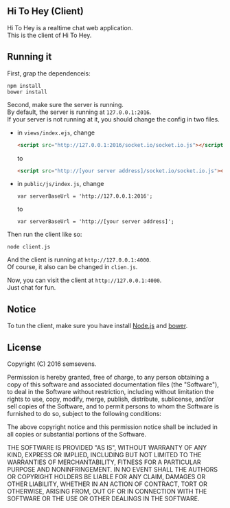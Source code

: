 ## Hi To Hey (Client)
Hi To Hey is a realtime chat web application.  
This is the client of Hi To Hey.

## Running it
First, grap the dependenceis:

```
npm install
bower install
```

Second, make sure the server is running.  
By default, the server is running at `127.0.0.1:2016`.  
If your server is not running at it, you should change the config in two files.  
* in `views/index.ejs`, change

  ``` html
  <script src="http://127.0.0.1:2016/socket.io/socket.io.js"></script>
  ```

  to

  ``` html
  <script src="http://[your server address]/socket.io/socket.io.js"></script>
  ```

* in `public/js/index.js`, change

  ``` javascrip
  var serverBaseUrl = 'http://127.0.0.1:2016';
  ```

  to

  ``` javascrip
  var serverBaseUrl = 'http://[your server address]';
  ```

Then run the client like so:

```
node client.js
```

And the client is running at `http://127.0.0.1:4000`.  
Of course, it also can be changed in `clien.js`.

Now, you can visit the client at `http://127.0.0.1:4000`.  
Just chat for fun.

## Notice
To tun the client, make sure you have install [Node.js](https://nodejs.org/) and [bower](https://bower.io/).

## License
Copyright (C) 2016 semsevens.

Permission is hereby granted, free of charge, to any person obtaining a copy of this software and associated documentation files (the "Software"), to deal in the Software without restriction, including without limitation the rights to use, copy, modify, merge, publish, distribute, sublicense, and/or sell copies of the Software, and to permit persons to whom the Software is furnished to do so, subject to the following conditions:

The above copyright notice and this permission notice shall be included in all copies or substantial portions of the Software.

THE SOFTWARE IS PROVIDED "AS IS", WITHOUT WARRANTY OF ANY KIND, EXPRESS OR IMPLIED, INCLUDING BUT NOT LIMITED TO THE WARRANTIES OF MERCHANTABILITY, FITNESS FOR A PARTICULAR PURPOSE AND NONINFRINGEMENT. IN NO EVENT SHALL THE AUTHORS OR COPYRIGHT HOLDERS BE LIABLE FOR ANY CLAIM, DAMAGES OR OTHER LIABILITY, WHETHER IN AN ACTION OF CONTRACT, TORT OR OTHERWISE, ARISING FROM, OUT OF OR IN CONNECTION WITH THE SOFTWARE OR THE USE OR OTHER DEALINGS IN THE SOFTWARE.
